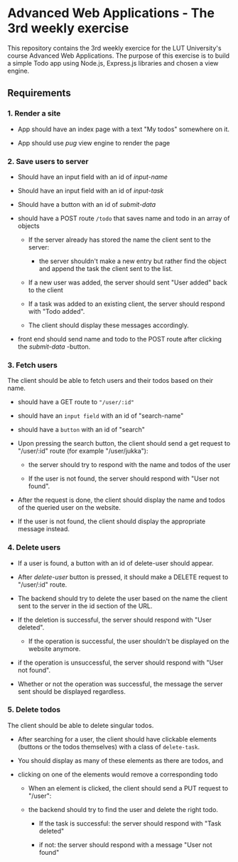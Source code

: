 # Advanced Web Applications - The 3rd weekly exercise
This repository contains the 3rd weekly exercice for the LUT University's course Advanced Web Applications. The purpose of this exercise is to build a simple Todo app using Node.js, Express.js libraries and chosen a view engine.

## Requirements

### 1. Render a site

* App should have an index page with a text "My todos" somewhere on it. 

* App should use _pug_ view engine to render the page

### 2. Save users to server

* Should have an input field with an id of _input-name_

* Should have an input field with an id of _input-task_

* Should have a button with an id of _submit-data_

* should have a POST route `/todo` that saves name and todo in an array of objects

  * If the server already has stored the name the client sent to the server: 

    * the server shouldn't make a new entry but rather find the object and append the task the client sent to the list.

  * If a new user was added, the server should sent "User added" back to the client

  * If a task was added to an existing client, the server should respond with "Todo added". 

  * The client should display these messages accordingly.

* front end should send name and todo to the POST route after clicking the _submit-data_ -button.


### 3. Fetch users

The client should be able to fetch users and their todos based on their name.

* should have a GET route to `"/user/:id"`

* should have an `input field` with an id of "search-name"

* should have a `button` with an id of "search"

* Upon pressing the search button, the client should send a get request to "/user/:id" route (for example "/user/jukka"):

  * the server should try to respond with the name and todos of the user

  * If the user is not found, the server should respond with "User not found".

* After the request is done, the client should display the name and todos of the queried user on the website.

* If the user is not found, the client should display the appropriate message instead.

### 4. Delete users

* If a user is found, a button with an id of delete-user should appear. 

* After _delete-user_ button is pressed, it should make a DELETE request to "/user/:id" route. 

* The backend should try to delete the user based on the name the client sent to the server in the id section of the URL.

* If the deletion is successful, the server should respond with "User deleted". 

  * If the operation is successful, the user shouldn't be displayed on the website anymore. 

* if the operation is unsuccessful, the server should respond with "User not found". 

* Whether or not the operation was successful, the message the server sent should be displayed regardless.

### 5. Delete todos

The client should be able to delete singular todos.

*  After searching for a user, the client should have clickable elements (buttons or the todos themselves) with a class of `delete-task`. 

* You should display as many of these elements as there are todos, and 

* clicking on one of the elements would remove a corresponding todo

  * When an element is clicked, the client should send a PUT request to "/user":

  * the backend should try to find the user and delete the right todo.

    * If the task is successful: the server should respond with "Task deleted" 

    * if not: the server should respond with a message "User not found" 
